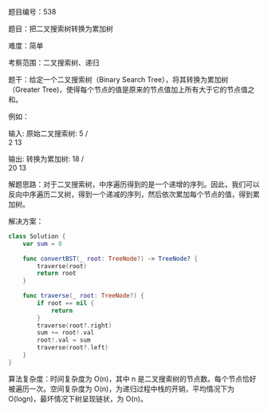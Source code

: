 题目编号：538

题目：把二叉搜索树转换为累加树

难度：简单

考察范围：二叉搜索树、递归

题干：给定一个二叉搜索树（Binary Search Tree），将其转换为累加树（Greater Tree)，使得每个节点的值是原来的节点值加上所有大于它的节点值之和。

例如：

输入: 原始二叉搜索树:
              5
            /   \
           2     13

输出: 转换为累加树:
             18
            /   \
          20     13

解题思路：对于二叉搜索树，中序遍历得到的是一个递增的序列。因此，我们可以反向中序遍历二叉树，得到一个递减的序列，然后依次累加每个节点的值，得到累加树。

解决方案：

```swift
class Solution {
    var sum = 0
    
    func convertBST(_ root: TreeNode?) -> TreeNode? {
        traverse(root)
        return root
    }
    
    func traverse(_ root: TreeNode?) {
        if root == nil {
            return
        }
        traverse(root?.right)
        sum += root!.val
        root!.val = sum
        traverse(root?.left)
    }
}
```

算法复杂度：时间复杂度为 O(n)，其中 n 是二叉搜索树的节点数。每个节点恰好被遍历一次。空间复杂度为 O(n)，为递归过程中栈的开销，平均情况下为 O(logn)，最坏情况下树呈现链状，为 O(n)。